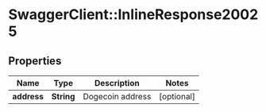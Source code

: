 # SwaggerClient::InlineResponse20025

## Properties
Name | Type | Description | Notes
------------ | ------------- | ------------- | -------------
**address** | **String** | Dogecoin address | [optional] 


